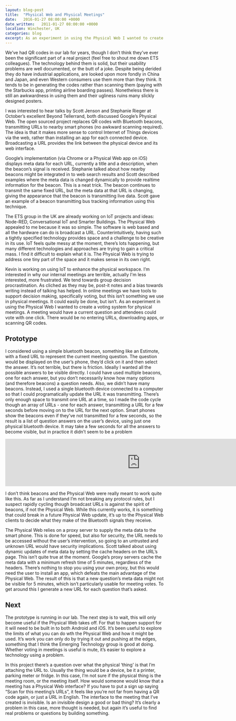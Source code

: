 ```yaml
---
layout: blog-post
title:  "Physical Web and Physical Meetings"
date:   2016-01-27 08:00:00 +0000
date_written:   2011-01-27 08:00:00 +0000
location: Winchester, UK
categories: blog
excerpt: As an experiment in using the Physical Web I wanted to create a voting system for physical meetings.  A meeting would have a current question and attendees could vote with one click.  There would be no entering URLs, downloading apps, or scanning QR codes.
---
```

We’ve had QR codes in our lab for years, though I don’t think they’ve ever been the significant part of a real project (feel free to shout me down ETS colleagues). The technology behind them is solid, but their usability problems are well documented, or the butt of a joke.  Despite being derided they do have industrial applications, are looked upon more fondly in China and Japan, and even Western consumers use them more than they think.  It tends to be in generating the codes rather than scanning them (paying with the Starbucks app, printing airline boarding passes). Nonetheless there is still an awkwardness in using them and their ugliness ruins many slickly designed posters.

I was interested to hear talks by Scott Jenson and Stephanie Rieger at October’s excellent Beyond Tellerrand, both discussed Google’s Physical Web.  The open sourced project replaces QR codes with Bluetooth beacons, transmitting URLs to nearby smart phones (no awkward scanning required). The idea is that it makes more sense to control Internet of Things devices via the web, rather than installing an app for each connected device.  Broadcasting a URL provides the link between the physical device and its web interface.

Google’s implementation (via Chrome or a Physical Web app on iOS) displays meta data for each URL, currently a title and a description, when the beacon’s signal is received.  Stephanie talked about how nearby beacons might be integrated in to web search results and Scott described examples where the meta data is changed dynamically to provide realtime information for the beacon. This is a neat trick. The beacon continues to transmit the same fixed URL, but the meta data at that URL is changing, giving the appearance that the beacon is transmitting live data.  Scott gave an example of a beacon transmitting bus tracking information using this technique.

The ETS group in the UK are already working on IoT projects and ideas: Node-RED, Conversational IoT and Smarter Buildings.  The Physical Web appealed to me because it was so simple. The software is web based and all the hardware can do is broadcast a URL. Counterintuitively, having such a tightly specified technology provides space and a challenge to be creative in its use.  IoT feels quite messy at the moment, there’s lots happening, but many different technologies and approaches are trying to gain a critical mass.  I find it difficult to explain what it is. The Physical Web is trying to address one tiny part of the space and it makes sense in its own right.

Kevin is working on using IoT to enhance the physical workspace.  I’m interested in why our internal meetings are terrible, actually I'm less interested, more frustrated. We tend towards group decision procrastination. As cliched as they may be, post-it notes and a bias towards writing instead of talking has helped.  In online meetings we have tools to support decision making, specifically voting, but this isn’t something we use in physical meetings. It could easily be done, but isn’t. As an experiment in using the Physical Web I wanted to create a voting system for physical meetings.  A meeting would have a current question and attendees could vote with one click.  There would be no entering URLs, downloading apps, or scanning QR codes.

## Prototype
I considered using a simple bluetooth beacon, something like an Estimote, with a fixed URL to represent the current meeting question. The question would be displayed on the user’s phone, they’d click on it and then select the answer. It’s not terrible, but there is friction. Ideally I wanted all the possible answers to be visible directly.  I could have used multiple beacons, one for each answer, but you don’t necessarily know how many options (and therefore beacons) a question needs.  Also, we didn’t have many beacons.  Instead, I used a single  bluetooth device connected to a computer so that I could programatically update the URL it was transmitting.  There’s only enough space to transmit one URL at a time, so I made the code cycle though an array of URLs - one for each answer, transmitting a URL for a few seconds before moving on to the URL for the next option.  Smart phones show the beacons even if they’ve not transmitted for a few seconds, so the result is a list of question answers on the user’s device, using just one physical bluetooth device.  It may take a few seconds for all the answers to become visible, but in practice it didn’t seem to be a problem

<p class='embed'>
  <iframe allowfullscreen="true" frameborder="0"  src="https://www.youtube.com/embed/c8HfyF2PpCo?rel=0" width="853"></iframe>
</p>

I don’t think beacons and the Physical Web were really meant to work quite like this.  As far as I understand I’m not breaking any protocol rules, but I suspect rapidly cycling though broadcast URLs is against the spirit of beacons, if not the Physical Web.  While this currently works, it is something that could break in a future Physical Web update, it’s up to the Physical Web clients to decide what they make of the Bluetooth signals they receive.

The Physical Web relies on a proxy server to supply the meta data to the smart phone.  This is done for speed, but also for security, the URL needs to be accessed without the user’s intervention, so going to an untrusted and unknown URL would have security implications.  Scott talked about using dynamic updates of meta data by setting the cache headers on the URL’s page.  This isn’t quite true at the moment.  Google’s proxy servers cache the meta data with a minimum refresh time of 5 minutes, regardless of the headers. There’s nothing to stop you using your own proxy, but this would need the user to install an app, which defeats the main advantage of the Physical Web.  The result of this is that a new question’s meta data might not be visible for 5 minutes, which isn’t particularly usable for meeting votes. To get around this I generate a new URL for each question that’s asked.

## Next
The prototype is running in our lab. The next step is to wait, this will only become useful if the Physical Web takes off.  For that to happen support for it will need to be built in to both Android and iOS.  It’s been useful to explore the limits of what you can do wth the Physical Web and how it might be used. It’s work you can only do by trying it out and pushing at the edges, something that I think the Emerging Technology group is good at doing. Whether voting in meetings is useful is mute, it’s easier to explore a technology using a problem.

In this project there’s a question over what the physical ‘thing' is that I’m attaching the URL to. Usually the thing would be a device, be it a printer, parking meter or fridge. In this case, I’m not sure if the physical thing is the meeting room, or the meeting itself. How would someone would know that a meeting has a Physical Web interface? If you have to put a sign up saying “Scan for this meeting’s URLs”, it feels like you’re not far from having a QR code again, or just a URL in English. The interface to the meeting that I’ve created is invisible. Is an invisible design a good or bad thing? It’s clearly a problem in this case, more thought is needed, but again it’s useful to find real problems or questions by building something.
